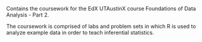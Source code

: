 Contains the coursework for the EdX UTAustinX course Foundations of Data Analysis - Part 2.

The coursework is comprised of labs and problem sets in which R is used to analyze example data in order to teach inferential statistics.
